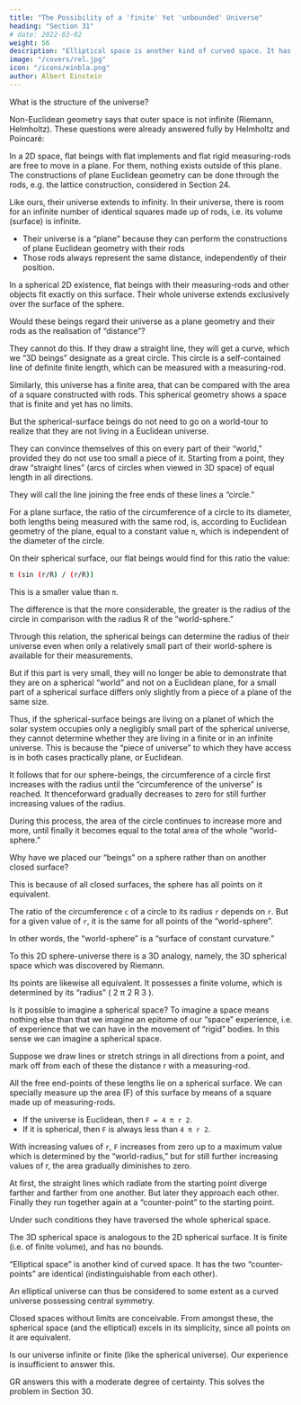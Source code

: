 ```yaml
---
title: "The Possibility of a 'finite' Yet 'unbounded' Universe"
heading: "Section 31"
# date: 2022-03-02
weight: 56
description: "Elliptical space is another kind of curved space. It has the two “counter-points” are identical"
image: "/covers/rel.jpg"
icon: "/icons/einbla.png"
author: Albert Einstein
---
```


<!-- Speculations on the structure of the universe also move in another direction. -->


What is the structure of the universe?

Non-Euclidean geometry says that outer space is not infinite <!--  without coming into conflict with the laws of thought or with experience --> (Riemann, Helmholtz). These questions were already answered fully by Helmholtz and Poincaré:

In a 2D space, flat beings with flat implements and flat rigid measuring-rods are free to move in a plane. For them, nothing exists outside of this plane. <!-- =  that which they observe to happen to themselves and to their
flat “things” is the all-inclusive reality of their plane. In particular, --> The constructions of plane
Euclidean geometry can be done through the rods, e.g. the lattice construction, considered in Section 24.

Like ours, their universe extends to infinity. In their universe, there is room for an infinite number of identical squares made up of rods, i.e. its volume (surface) is infinite. 
- Their universe is a “plane” because they can perform the constructions of plane Euclidean geometry with their rods
- Those rods always represent the same distance, independently of their position.

In a spherical 2D existence, flat beings with their measuring-rods and other objects fit exactly on this surface. Their whole universe extends exclusively over the surface of the sphere. 

Would these beings regard their universe as a plane geometry and their rods <!-- withal --> as the realisation of “distance”? 

They cannot do this. If they draw a straight line, they will get a curve, which we “3D beings” designate as a great circle. This circle is a self-contained line of definite finite length, which can be measured with a measuring-rod. 

Similarly, this universe has a finite area, that can be compared with the area of a square constructed with rods. This spherical geometry shows a space that is <!--  The great charm resulting from this consideration lies in the recognition of the fact that the universe of these beings is --> finite and yet has no limits.

But the spherical-surface beings do not need to go on a world-tour to realize that they are not living in a Euclidean universe.  

They can convince themselves of this on every part of their “world,” provided they do not use too small a piece of it. Starting from a point, they draw “straight lines” (arcs of circles when viewed in 3D space) of equal length in all directions. 

They will call the line joining the free ends of these lines a “circle.” 

For a plane surface, the ratio of the circumference of a circle to its diameter, both lengths being measured with the same rod, is, according to Euclidean geometry of the plane, equal to a constant value `π`, which is independent of the diameter of the circle. 

On their spherical surface, our flat beings would find for this ratio the value:


```bash
π (sin (r/R) / (r/R))
```

This is a smaller value than `π`. 

The difference is that the more considerable, the greater is the radius of the circle in comparison with the radius R of the “world-sphere.” 

Through this relation, the spherical beings can determine the radius of their universe even when only a relatively small part of their world-sphere is available for their measurements.

But if this part is very small, they will no longer be able to demonstrate that they are on a spherical “world” and not on a Euclidean plane, for a small part of a spherical surface differs only slightly from a piece of a plane of the same size.

Thus, if the spherical-surface beings are living on a planet of which the solar system occupies only a negligibly small part of the spherical universe, they cannot determine whether they are living in a finite or in an infinite universe. This is because the “piece of universe” to which they have access is in both cases practically plane, or Euclidean. 

It follows that for our sphere-beings, the circumference of a circle first increases with the radius until the “circumference of the universe” is reached. It thenceforward gradually decreases to zero for still further increasing values of the radius.

During this process, the area of the circle continues to increase more and more, until finally it becomes equal to the total area of the whole “world-sphere.”


Why have we placed our “beings” on a sphere rather than on another closed surface?

This is because of all closed surfaces, the sphere has all points on it equivalent. 

The ratio of the circumference `c` of a circle to its radius `r` depends on `r`. But for a given value of `r`, it is the same for all points of the “world-sphere”.

In other words, the “world-sphere” is a “surface of constant curvature.”

To this 2D sphere-universe there is a 3D analogy, namely, the 3D spherical space which was discovered by Riemann. 

Its points are likewise all equivalent. It possesses a finite volume, which is determined by its “radius” ( 2 π 2 R 3 ). 

Is it possible to imagine a spherical space? To imagine a space means nothing else than that we imagine an epitome of our “space” experience, i.e. of experience that we can have in the movement of “rigid” bodies. In this sense we can imagine a spherical space.

Suppose we draw lines or stretch strings in all directions from a point, and mark off from each of these the distance r with a measuring-rod. 

All the free end-points of these lengths lie on a spherical surface. We can specially measure up the area (F) of this surface by means of a square made up of measuring-rods. 

- If the universe is Euclidean, then `F = 4 π r 2`.
- If it is spherical, then `F` is always less than `4 π r 2`.

With increasing values of `r`, `F` increases from zero up to a maximum value which is determined by the “world-radius,” but for still further increasing values of r, the area gradually diminishes to zero. 

At first, the straight lines which radiate from the starting point diverge farther and farther from one another. But later they approach each other. Finally they run together again at a “counter-point” to the starting point.

Under such conditions they have traversed the whole spherical space. 

The 3D spherical space is analogous to the 2D spherical surface. It is finite (i.e. of finite volume), and has no bounds.

“Elliptical space” is another kind of curved space. It has the two “counter-points” are identical (indistinguishable from each other).

An elliptical universe can thus be considered to some extent as a curved universe possessing central symmetry.

Closed spaces without limits are conceivable. From amongst these, the spherical space (and the elliptical) excels in its simplicity, since all points on it are equivalent. 

Is our <!-- As a result of this discussion, a most interesting question arises for astronomers and physicists, and that is whether the --> universe infinite or finite (like the  spherical universe). Our experience is insufficient to answer this. 

GR answers this with a moderate degree of certainty. This solves the problem in Section 30.

